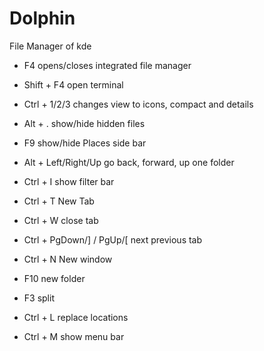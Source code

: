 # Dolphin
File Manager of kde

- F4
opens/closes integrated file manager

- Shift + F4
open terminal

- Ctrl + 1/2/3
changes view to icons, compact and details

- Alt + .
show/hide hidden files

- F9
show/hide Places side bar

- Alt + Left/Right/Up
go back, forward, up one folder

- Ctrl + I
show filter bar

- Ctrl + T
New Tab

- Ctrl + W
close tab

- Ctrl + PgDown/]  / PgUp/[
next previous tab

- Ctrl + N
New window

- F10
new folder

- F3
split

- Ctrl + L
replace locations

- Ctrl + M
show menu bar

